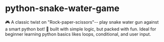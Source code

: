 # python-snake-water-game
🎮 A classic twist on  "Rock-paper-scissors"-- play snake water gun against a smart python bot! 🐍 built with simple logic,  but packed with fun. Ideal for beginner learning python basics likes loops, conditional,  and user input.
